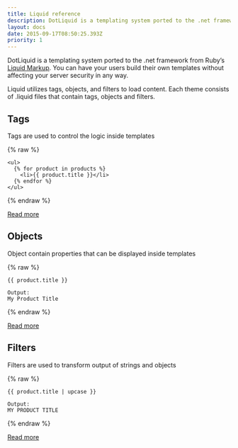 ```yaml
---
title: Liquid reference
description: DotLiquid is a templating system ported to the .net framework from Ruby’s Liquid Markup. You can have your users build their own templates without affecting your server security in any way.
layout: docs
date: 2015-09-17T08:50:25.393Z
priority: 1
---
```

DotLiquid is a templating system ported to the .net framework from Ruby’s <a href="http://www.liquidmarkup.org/" rel="nofollow">Liquid Markup</a>. You can have your users build their own templates without affecting your server security in any way.

Liquid utilizes tags, objects, and filters to load content. Each theme consists of .liquid files that contain tags, objects and filters.

## Tags

Tags are used to control the logic inside templates

{% raw %}
```
<ul>
  {% for product in products %}
    <li>{{ product.title }}</li>
  {% endfor %}
</ul>
```
{% endraw %}

[Read more](docs/vc2devguide/working-with-storefront/theme-development/liquid-reference/tags)

## Objects

Object contain properties that can be displayed inside templates

{% raw %}
```
{{ product.title }}

Output:
My Product Title
```
{% endraw %}

[Read more](docs/vc2devguide/working-with-storefront/theme-development/liquid-reference/objects)

## Filters

Filters are used to transform output of strings and objects

{% raw %}
```
{{ product.title | upcase }}

Output:
MY PRODUCT TITLE
```
{% endraw %}

[Read more](docs/vc2devguide/working-with-storefront/theme-development/liquid-reference/filters)
